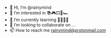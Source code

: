 - 👋 Hi, I’m @rainymind 
- 👀 I’m interested in 📚🎮🎞🎼🏎
- 🌱 I’m currently learning 👨‍💻📝🎻
- 💞️ I’m looking to collaborate on ...
- 📫 How to reach me rainymind@protonmail.com
<!---
rainymind/rainymind is a ✨ special ✨ repository because its `README.md` (this file) appears on your GitHub profile.
You can click the Preview link to take a look at your changes.
--->
